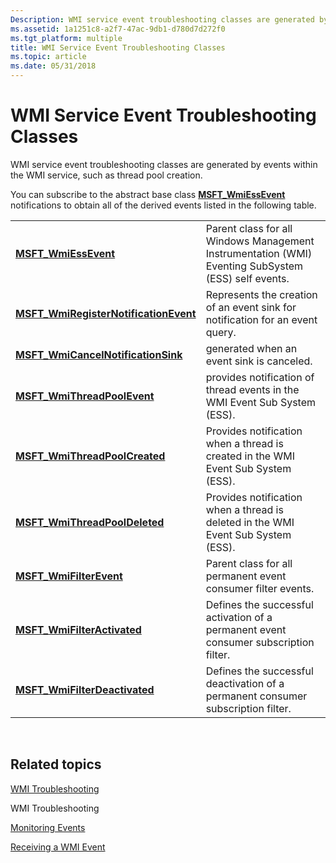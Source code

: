 ```yaml
---
Description: WMI service event troubleshooting classes are generated by events within the WMI service, such as thread pool creation.
ms.assetid: 1a1251c8-a2f7-47ac-9db1-d780d7d272f0
ms.tgt_platform: multiple
title: WMI Service Event Troubleshooting Classes
ms.topic: article
ms.date: 05/31/2018
---
```


# WMI Service Event Troubleshooting Classes

WMI service event troubleshooting classes are generated by events within the WMI service, such as thread pool creation.

You can subscribe to the abstract base class [**MSFT\_WmiEssEvent**](/previous-versions/windows/desktop/wmisystemprov/msft-wmiessevent) notifications to obtain all of the derived events listed in the following table.



|                                                                                           |                                                                                                     |
|-------------------------------------------------------------------------------------------|-----------------------------------------------------------------------------------------------------|
| [**MSFT\_WmiEssEvent**](/previous-versions/windows/desktop/wmisystemprov/msft-wmiessevent)                                   | Parent class for all Windows Management Instrumentation (WMI) Eventing SubSystem (ESS) self events. |
| [**MSFT\_WmiRegisterNotificationEvent**](/previous-versions/windows/desktop/wmisystemprov/msft-wmiregisternotificationevent) | Represents the creation of an event sink for notification for an event query.                       |
| [**MSFT\_WmiCancelNotificationSink**](/previous-versions/windows/desktop/wmisystemprov/msft-wmicancelnotificationsink)       | generated when an event sink is canceled.                                                           |
| [**MSFT\_WmiThreadPoolEvent**](/previous-versions/windows/desktop/wmisystemprov/msft-wmithreadpoolevent)                     | provides notification of thread events in the WMI Event Sub System (ESS).                           |
| [**MSFT\_WmiThreadPoolCreated**](/previous-versions/windows/desktop/wmisystemprov/msft-wmithreadpoolcreated)                 | Provides notification when a thread is created in the WMI Event Sub System (ESS).                   |
| [**MSFT\_WmiThreadPoolDeleted**](/previous-versions/windows/desktop/wmisystemprov/msft-wmithreadpooldeleted)                 | Provides notification when a thread is deleted in the WMI Event Sub System (ESS).                   |
| [**MSFT\_WmiFilterEvent**](/previous-versions/windows/desktop/wmisystemprov/msft-wmifilterevent)                             | Parent class for all permanent event consumer filter events.                                        |
| [**MSFT\_WmiFilterActivated**](/previous-versions/windows/desktop/wmisystemprov/msft-wmifilteractivated)                     | Defines the successful activation of a permanent event consumer subscription filter.                |
| [**MSFT\_WmiFilterDeactivated**](/previous-versions/windows/desktop/wmisystemprov/msft-wmifilterdeactivated)                 | Defines the successful deactivation of a permanent consumer subscription filter.                    |



 

## Related topics

<dl> <dt>

[WMI Troubleshooting](wmi-troubleshooting.md)
</dt> <dt>

WMI Troubleshooting
</dt> <dt>

[Monitoring Events](monitoring-events.md)
</dt> <dt>

[Receiving a WMI Event](receiving-a-wmi-event.md)
</dt> </dl>

 

 